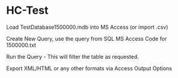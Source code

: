 # HC-Test

Load TestDatabase1500000.mdb into MS Access (or import .csv)

Create New Query, use the query from SQL MS Access Code for 1500000.txt

Run the Query - This will filter the table as requested.

Export XML/HTML or any other formats via Access Output Options

